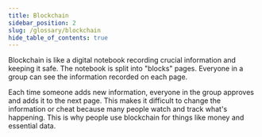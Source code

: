 ```yaml
---
title: Blockchain
sidebar_position: 2
slug: /glossary/blockchain
hide_table_of_contents: true
---
```


Blockchain is like a digital notebook recording crucial information and keeping it safe. The notebook is split into "blocks" pages. Everyone in a group can see the information recorded on each page.

Each time someone adds new information, everyone in the group approves and adds it to the next page. This makes it difficult to change the information or cheat because many people watch and track what's happening. This is why people use blockchain for things like money and essential data.
